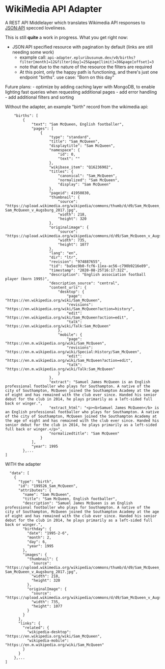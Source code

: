 # WikiMedia API Adapter
A REST API Middlelayer which translates Wikimedia API responses to [JSON:API](https://jsonapi.org/) specced loveliness.

This is still **quite** a work in progress.
What you get right now:
* JSON:API specified resource with pagination by default (links are still needing some work) 
    - example call: `api-adapter.epluribusunum.dev/v0/births?filter[month]=12&filter[day]=25&page[limit]=30&page[offset]=3`
    - note that due to the nature of the resource the filters are required
    - At this point, only the happy path is functioning, and there's just one endpoint "births".
      use case: "Born on this day"

Future plans:
    - optimize by adding caching layer with MongoDB, to enable lighting fast queries when requesting additional pages 
    - add error handling
    - add additional filters and sorting


Without the adapter, an example "birth" record from the wikimedia api:  
```{
    "births": [
        {
            "text": "Sam McQueen, English footballer",
            "pages": [
                {
                    "type": "standard",
                    "title": "Sam_McQueen",
                    "displaytitle": "Sam McQueen",
                    "namespace": {
                        "id": 0,
                        "text": ""
                    },
                    "wikibase_item": "Q16236902",
                    "titles": {
                        "canonical": "Sam_McQueen",
                        "normalized": "Sam McQueen",
                        "display": "Sam McQueen"
                    },
                    "pageid": 41950830,
                    "thumbnail": {
                        "source": "https://upload.wikimedia.org/wikipedia/commons/thumb/d/d9/Sam_McQueen_v_Augsburg_2017.jpg/218px-Sam_McQueen_v_Augsburg_2017.jpg",
                        "width": 218,
                        "height": 320
                    },
                    "originalimage": {
                        "source": "https://upload.wikimedia.org/wikipedia/commons/d/d9/Sam_McQueen_v_Augsburg_2017.jpg",
                        "width": 735,
                        "height": 1077
                    },
                    "lang": "en",
                    "dir": "ltr",
                    "revision": "974887655",
                    "tid": "ba5ec9b0-fcf6-11ea-ac56-c790b9216e89",
                    "timestamp": "2020-08-25T16:17:32Z",
                    "description": "English association football player (born 1995)",
                    "description_source": "central",
                    "content_urls": {
                        "desktop": {
                            "page": "https://en.wikipedia.org/wiki/Sam_McQueen",
                            "revisions": "https://en.wikipedia.org/wiki/Sam_McQueen?action=history",
                            "edit": "https://en.wikipedia.org/wiki/Sam_McQueen?action=edit",
                            "talk": "https://en.wikipedia.org/wiki/Talk:Sam_McQueen"
                        },
                        "mobile": {
                            "page": "https://en.m.wikipedia.org/wiki/Sam_McQueen",
                            "revisions": "https://en.m.wikipedia.org/wiki/Special:History/Sam_McQueen",
                            "edit": "https://en.m.wikipedia.org/wiki/Sam_McQueen?action=edit",
                            "talk": "https://en.m.wikipedia.org/wiki/Talk:Sam_McQueen"
                        }
                    },
                    "extract": "Samuel James McQueen is an English professional footballer who plays for Southampton. A native of the city of Southampton, McQueen joined the Southampton Academy at the age of eight and has remained with the club ever since. Handed his senior debut for the club in 2014, he plays primarily as a left-sided full back or winger.",
                    "extract_html": "<p><b>Samuel James McQueen</b> is an English professional footballer who plays for Southampton. A native of the city of Southampton, McQueen joined the Southampton Academy at the age of eight and has remained with the club ever since. Handed his senior debut for the club in 2014, he plays primarily as a left-sided full back or winger.</p>",
                    "normalizedtitle": "Sam McQueen"
                }
            ],
            "year": 1995
        },...
]
```

WITH the adapter
```{
  "data": [
    {
      "type": "birth",
      "id": "199526_Sam_McQueen",
      "attributes": {
        "name": "Sam McQueen",
        "title": "Sam McQueen, English footballer",
        "description": "Samuel James McQueen is an English professional footballer who plays for Southampton. A native of the city of Southampton, McQueen joined the Southampton Academy at the age of eight and has remained with the club ever since. Handed his senior debut for the club in 2014, he plays primarily as a left-sided full back or winger.",
        "birthday": {
          "date": "1995-2-6",
          "month": 2,
          "day": 6,
          "year": 1995
        },
        "images": {
          "thumbnail": {
            "source": "https://upload.wikimedia.org/wikipedia/commons/thumb/d/d9/Sam_McQueen_v_Augsburg_2017.jpg/218px-Sam_McQueen_v_Augsburg_2017.jpg",
            "width": 218,
            "height": 320
          },
          "originalImage": {
            "source": "https://upload.wikimedia.org/wikipedia/commons/d/d9/Sam_McQueen_v_Augsburg_2017.jpg",
            "width": 735,
            "height": 1077
          }
        }
      },
      "links": {
        "related": {
          "wikipedia-desktop": "https://en.wikipedia.org/wiki/Sam_McQueen",
          "wikipedia-mobile": "https://en.m.wikipedia.org/wiki/Sam_McQueen"
        }
      }
    },...
]
```